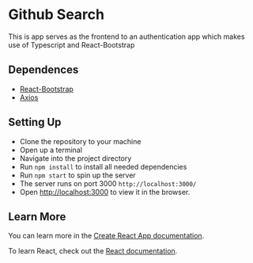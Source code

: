 # Github Search

This is app serves as the frontend to an authentication app which makes use of Typescript and React-Bootstrap

## Dependences

- [React-Bootstrap](https://react-bootstrap.netlify.app/)
- [Axios](https://axios-http.com/docs/intro)


## Setting Up

- Clone the repository to your machine
- Open up a terminal
- Navigate into the project directory
- Run <code>npm install</code> to install all needed dependencies
- Run <code>npm start</code> to spin up the server
- The server runs on port 3000 <code>http://localhost:3000/</code>
- Open [http://localhost:3000](http://localhost:3000) to view it in the browser.

## Learn More

You can learn more in the [Create React App documentation](https://facebook.github.io/create-react-app/docs/getting-started).

To learn React, check out the [React documentation](https://reactjs.org/).
